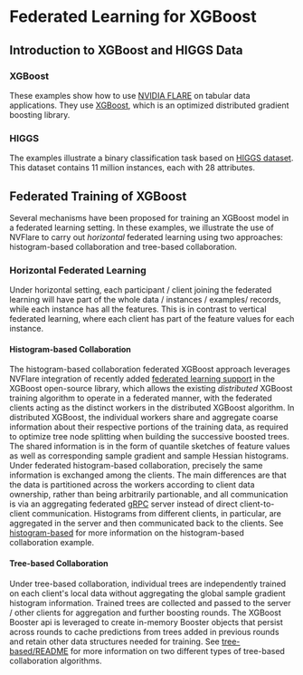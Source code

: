 # Federated Learning for XGBoost 

## Introduction to XGBoost and HIGGS Data

### XGBoost
These examples show how to use [NVIDIA FLARE](https://nvflare.readthedocs.io/en/main/index.html) on tabular data applications.
They use [XGBoost](https://github.com/dmlc/xgboost),
which is an optimized distributed gradient boosting library.

### HIGGS
The examples illustrate a binary classification task based on [HIGGS dataset](https://archive.ics.uci.edu/ml/datasets/HIGGS). This dataset contains 11 million instances, each with 28 attributes.

## Federated Training of XGBoost
Several mechanisms have been proposed for training an XGBoost model in a federated learning setting. In these examples, we illustrate the use of NVFlare to carry out  *horizontal* federated learning using two approaches: histogram-based collaboration and tree-based collaboration.
### Horizontal Federated Learning
Under horizontal setting, each participant / client joining the federated learning will have part of the whole data / instances / examples/ records, while each instance has all the features. This is in contrast to vertical federated learning, where each client has part of the feature values for each instance.
#### Histogram-based Collaboration
The histogram-based collaboration federated XGBoost approach leverages NVFlare integration of recently added [federated learning support](https://github.com/dmlc/xgboost/issues/7778) in the XGBoost open-source library, which allows the existing *distributed* XGBoost training algorithm to operate in a federated manner, with the federated clients acting as the distinct workers in the distributed XGBoost algorithm.  In distributed XGBoost, the individual workers share and aggregate coarse information about their respective portions of the training data, as required to optimize tree node splitting when building the successive boosted trees.   The shared information is in the form of quantile sketches of feature values as well as corresponding sample gradient and sample Hessian histograms.   Under federated histogram-based collaboration, precisely the same information is exchanged among the clients.    The main differences are that the data is partitioned across the workers according to client data ownership, rather than being arbitrarily partionable, and all communication is via an aggregating federated [gRPC](https://grpc.io) server instead of direct client-to-client communication.   Histograms from different clients, in particular, are aggregated in the server and then communicated back to the clients.  See [histogram-based](histogram-based) for more information on the histogram-based collaboration example.

#### Tree-based Collaboration
Under tree-based collaboration, individual trees are independently trained on each client's local data without aggregating the global sample gradient histogram information. Trained trees are collected and passed to the server / other clients for aggregation and further boosting rounds.   The XGBoost Booster api is leveraged to create in-memory Booster objects that persist across rounds to cache predictions from trees added in previous rounds and retain other data structures needed for training.  See [tree-based/README](tree-based/README.md) for more information on two different types of tree-based collaboration algorithms.

